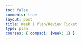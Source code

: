 ```yaml
---
toc: false
comments: true
layout: post
title: Week 1 Plan/Review Ticket 
type: plan
courses: { compsci: {week: 1} }
---
```


